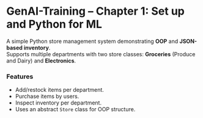 # GenAI-Training – Chapter 1: Set up and Python for ML

A simple Python store management system demonstrating **OOP** and **JSON-based inventory**.  
Supports multiple departments with two store classes: **Groceries** (Produce and Dairy) and **Electronics**.

### Features
- Add/restock items per department.  
- Purchase items by users.  
- Inspect inventory per department.  
- Uses an abstract `Store` class for OOP structure.
